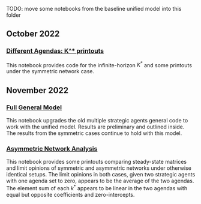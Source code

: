 TODO: move some notebooks from the baseline unified model into this folder

## October 2022

### [Different Agendas: K^* printouts](https://github.com/weiliubc/strategic_influencer_of_naive_agents/blob/main/unified_multiple_strategic/mus_different_agenda_K.ipynb)
This notebook provides code for the infinite-horizon $K^*$ and some printouts under the symmetric network case.

## November 2022

### [Full General Model](https://github.com/weiliubc/strategic_influencer_of_naive_agents/blob/main/unified_multiple_strategic/mus_old_revised.ipynb)
This notebook upgrades the old multiple strategic agents general code to work with the unified model. Results are preliminary and outlined inside. The results from the symmetric cases continue to hold with this model.

### [Asymmetric Network Analysis](https://github.com/weiliubc/strategic_influencer_of_naive_agents/blob/main/unified_multiple_strategic/mus_asymmetric_analysis.ipynb)
This notebook provides some printouts comparing steady-state matrices and limit opinions of symmetric and asymmetric networks under otherwise identical setups. The limit opinions in both cases, given two strategic agents with one agenda set to zero, appears to be the average of the two agendas. The element sum of each $k^*$ appears to be linear in the two agendas with equal but opposite coefficients and zero-intercepts.
